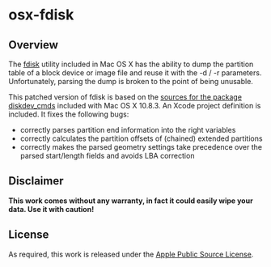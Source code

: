 # osx-fdisk

## Overview

The [fdisk](https://developer.apple.com/library/mac/documentation/Darwin/Reference/ManPages/man8/fdisk.8.html) utility included in Mac OS X has the ability to dump the partition table of a block device or image file and reuse it with the -d / -r parameters. Unfortunately, parsing the dump is broken to the point of being unusable.

This patched version of fdisk is based on the [sources for the package diskdev_cmds](http://www.opensource.apple.com/source/diskdev_cmds/diskdev_cmds-557.3/) included with Mac OS X 10.8.3. An Xcode project definition is included. It fixes the following bugs:

* correctly parses partition end information into the right variables
* correctly calculates the partition offsets of (chained) extended partitions
* correctly makes the parsed geometry settings take precedence over the parsed start/length fields and avoids LBA correction

## Disclaimer

**This work comes without any warranty, in fact it could easily wipe your data. Use it with caution!**

## License

As required, this work is released under the [Apple Public Source License](http://www.opensource.apple.com/license/apsl/).

